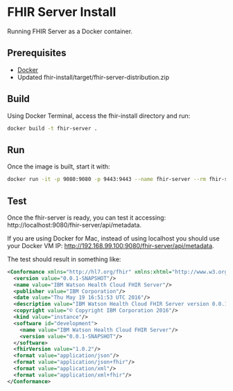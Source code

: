 # FHIR Server Install

Running FHIR Server as a Docker container.

## Prerequisites

- [Docker]
- Updated fhir-install/target/fhir-server-distribution.zip

## Build

Using Docker Terminal, access the fhir-install directory and run:

```sh
docker build -t fhir-server .
```
## Run

Once the image is built, start it with:

```sh
docker run -it -p 9080:9080 -p 9443:9443 --name fhir-server --rm fhir-server
```

## Test

Once the fhir-server is ready, you can test it accessing: http://localhost:9080/fhir-server/api/metadata.

If you are using Docker for Mac, instead of using localhost you should use your Docker VM IP: http://192.168.99.100:9080/fhir-server/api/metadata.

The test should result in something like:

```xml
<Conformance xmlns="http://hl7.org/fhir" xmlns:xhtml="http://www.w3.org/1999/xhtml">
  <version value="0.0.1-SNAPSHOT"/>
  <name value="IBM Watson Health Cloud FHIR Server"/>
  <publisher value="IBM Corporation"/>
  <date value="Thu May 19 16:51:53 UTC 2016"/>
  <description value="IBM Watson Health Cloud FHIR Server version 0.0.1-SNAPSHOT build id development"/>
  <copyright value="© Copyright IBM Corporation 2016"/>
  <kind value="instance"/>
  <software id="development">
    <name value="IBM Watson Health Cloud FHIR Server"/>
    <version value="0.0.1-SNAPSHOT"/>
  </software>
  <fhirVersion value="1.0.2"/>
  <format value="application/json"/>
  <format value="application/json+fhir"/>
  <format value="application/xml"/>
  <format value="application/xml+fhir"/>
</Conformance>
```

[Docker]: <http://docker.com>
